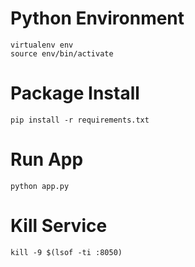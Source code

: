# Python  Environment

```
virtualenv env
source env/bin/activate
```

# Package  Install

```
pip install -r requirements.txt
```

# Run App

```
python app.py
```

# Kill Service
```
kill -9 $(lsof -ti :8050)
```